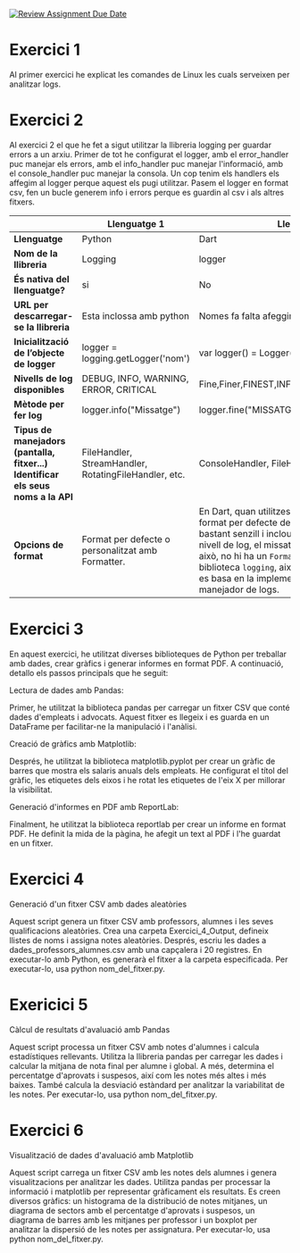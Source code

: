 [![Review Assignment Due Date](https://classroom.github.com/assets/deadline-readme-button-22041afd0340ce965d47ae6ef1cefeee28c7c493a6346c4f15d667ab976d596c.svg)](https://classroom.github.com/a/ULiw8LbN)
# Exercici 1
Al primer exercici he explicat les comandes de Linux les cuals serveixen per analitzar logs.

# Exercici 2
Al exercici 2 el que he fet a sigut utilitzar la llibreria logging per guardar errors a un arxiu. Primer de tot he configurat el logger, amb el error_handler puc manejar els errors, amb el info_handler puc manejar l'informació, amb el console_handler puc manejar la consola. Un cop tenim els handlers els affegim al logger perque aquest els pugi utilitzar. Pasem el logger en format csv, fen un bucle generem info i errors perque es guardin al csv i als altres fitxers.

|                           | Llenguatge 1 | Llenguatge 2 | Altre (opcional) |
|---------------------------|-------------|-------------|------------------|
| **Llenguatge**            |   Python          |   Dart          |    Java              |
| **Nom de la llibreria**   |   Logging          |        logger     |        Logback          |
| **És nativa del llenguatge?** |   si      |      No       |        No          |
| **URL per descarregar-se la llibreria** | Esta inclossa amb python |    Nomes fa falta afeggir la dependecia    |        https://logback.qos.ch/          |
| **Inicialització de l’objecte de logger** |logger = logging.getLogger('nom') | var logger() = Logger()        | Logger logger = LoggerFactory.getLogger(Classe.class)                 |
| **Nivells de log disponibles** |   DEBUG, INFO, WARNING, ERROR, CRITICAL     |    Fine,Finer,FINEST,INFO,WARNING,SEVERE,SHOUT         |   TRACE, DEBUG, INFO, WARN, ERROR	               |
| **Mètode per fer log**    |    logger.info("Missatge")	         |      logger.fine("MISSATGE")       |       logger.info("Missatge")	           |
| **Tipus de manejadors (pantalla, fitxer...) Identificar els seus noms a la API** |FileHandler, StreamHandler, RotatingFileHandler, etc. | ConsoleHandler, FileHandler, RemoteHandler |ConsoleAppender, FileAppender, RollingFileAppender, etc.	 |
| **Opcions de format**     |    Format per defecte o personalitzat amb Formatter.         | En Dart, quan utilitzes la biblioteca `logging`, el format per defecte dels missatges de log és bastant senzill i inclou la informació bàsica com el nivell de log, el missatge i la data/hora. No obstant això, no hi ha un `Formatter` predefinit en la biblioteca `logging`, així que el format per defecte es basa en la implementació que facis al teu manejador de logs.            |       Configuració amb patrons a logback.xml.	           |

# Exercici 3
En aquest exercici, he utilitzat diverses biblioteques de Python per treballar amb dades, crear gràfics i generar informes en format PDF. A continuació, detallo els passos principals que he seguit:

Lectura de dades amb Pandas:

Primer, he utilitzat la biblioteca pandas per carregar un fitxer CSV que conté dades d'empleats i advocats. Aquest fitxer es llegeix i es guarda en un DataFrame per facilitar-ne la manipulació i l'anàlisi.

Creació de gràfics amb Matplotlib:

Després, he utilitzat la biblioteca matplotlib.pyplot per crear un gràfic de barres que mostra els salaris anuals dels empleats. He configurat el títol del gràfic, les etiquetes dels eixos i he rotat les etiquetes de l'eix X per millorar la visibilitat.

Generació d'informes en PDF amb ReportLab:

Finalment, he utilitzat la biblioteca reportlab per crear un informe en format PDF. He definit la mida de la pàgina, he afegit un text al PDF i l'he guardat en un fitxer.

# Exercici 4
Generació d'un fitxer CSV amb dades aleatòries

Aquest script genera un fitxer CSV amb professors, alumnes i les seves qualificacions aleatòries. Crea una carpeta Exercici_4_Output, defineix llistes de noms i assigna notes aleatòries. Després, escriu les dades a dades_professors_alumnes.csv amb una capçalera i 20 registres. En executar-lo amb Python, es generarà el fitxer a la carpeta especificada. Per executar-lo, usa python nom_del_fitxer.py.

# Exericici 5
Càlcul de resultats d'avaluació amb Pandas

Aquest script processa un fitxer CSV amb notes d'alumnes i calcula estadístiques rellevants. Utilitza la llibreria pandas per carregar les dades i calcular la mitjana de nota final per alumne i global. A més, determina el percentatge d'aprovats i suspesos, així com les notes més altes i més baixes. També calcula la desviació estàndard per analitzar la variabilitat de les notes. Per executar-lo, usa python nom_del_fitxer.py.

# Exercici 6
Visualització de dades d'avaluació amb Matplotlib

Aquest script carrega un fitxer CSV amb les notes dels alumnes i genera visualitzacions per analitzar les dades. Utilitza pandas per processar la informació i matplotlib per representar gràficament els resultats. Es creen diversos gràfics: un histograma de la distribució de notes mitjanes, un diagrama de sectors amb el percentatge d'aprovats i suspesos, un diagrama de barres amb les mitjanes per professor i un boxplot per analitzar la dispersió de les notes per assignatura. Per executar-lo, usa python nom_del_fitxer.py.
